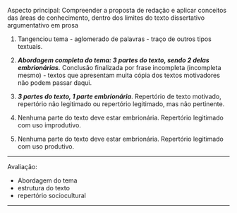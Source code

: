 Aspecto principal: Compreender a proposta de redação e aplicar conceitos das áreas de conhecimento, dentro dos limites do texto dissertativo argumentativo em prosa

1. Tangenciou tema - aglomerado de palavras - traço de outros tipos textuais.

2. ***Abordagem completa do tema: 3 partes do texto, sendo 2 delas embrionárias.*** Conclusão finalizada por frase incompleta (incompleta mesmo) - textos que apresentam muita cópia dos textos motivadores não podem passar daqui. 

3. ***3 partes do texto, 1 parte embrionária***. Repertório de texto motivado, repertório não legitimado ou repertório legitimado, mas não pertinente. 

4. Nenhuma parte do texto deve estar embrionária. Repertório legitimado com uso improdutivo.

5. Nenhuma parte do texto deve estar embrionária. Repertório legitimado com uso produtivo.
---
Avaliação:

- Abordagem do tema
- estrutura do texto
- repertório sociocultural 
---
